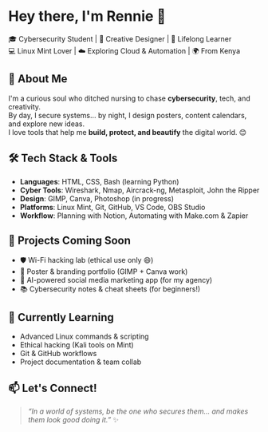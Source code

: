 # Hey there, I'm Rennie 👋

🎓 Cybersecurity Student | 🎨 Creative Designer | 🧠 Lifelong Learner  
💻 Linux Mint Lover | ☁️ Exploring Cloud & Automation | 🌍 From Kenya


## 🚀 About Me
I'm a curious soul who ditched nursing to chase **cybersecurity**, tech, and creativity.  
By day, I secure systems... by night, I design posters, content calendars, and explore new ideas.  
I love tools that help me **build, protect, and beautify** the digital world. 😊


## 🛠️ Tech Stack & Tools

- **Languages**: HTML, CSS, Bash (learning Python)
- **Cyber Tools**: Wireshark, Nmap, Aircrack-ng, Metasploit, John the Ripper
- **Design**: GIMP, Canva, Photoshop (in progress)
- **Platforms**: Linux Mint, Git, GitHub, VS Code, OBS Studio
- **Workflow**: Planning with Notion, Automating with Make.com & Zapier


## 📁 Projects Coming Soon

- 🛡️ Wi-Fi hacking lab (ethical use only 😄)
- 🎨 Poster & branding portfolio (GIMP + Canva work)
- 🚀 AI-powered social media marketing app (for my agency)
- 📚 Cybersecurity notes & cheat sheets (for beginners!)


## 🌱 Currently Learning

- Advanced Linux commands & scripting
- Ethical hacking (Kali tools on Mint)
- Git & GitHub workflows
- Project documentation & team collab


## 📫 Let's Connect!


> _“In a world of systems, be the one who secures them... and makes them look good doing it.”_ ✨



